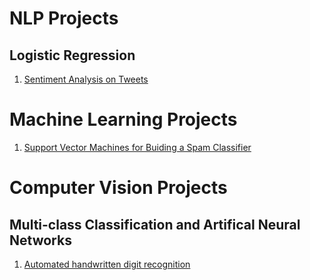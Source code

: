 # NLP Projects
## Logistic Regression
1. [Sentiment Analysis on Tweets](https://github.com/TranquilCreator/sentiment-analysis-of-tweets)

# Machine Learning Projects
1. [Support Vector Machines for Buiding a Spam Classifier](https://github.com/TranquilCreator/spam-classifier)

  
# Computer Vision Projects
## Multi-class Classification and Artifical Neural Networks
1. [Automated handwritten digit recognition](https://github.com/TranquilCreator/automated-handwritten-digit-recognition)

